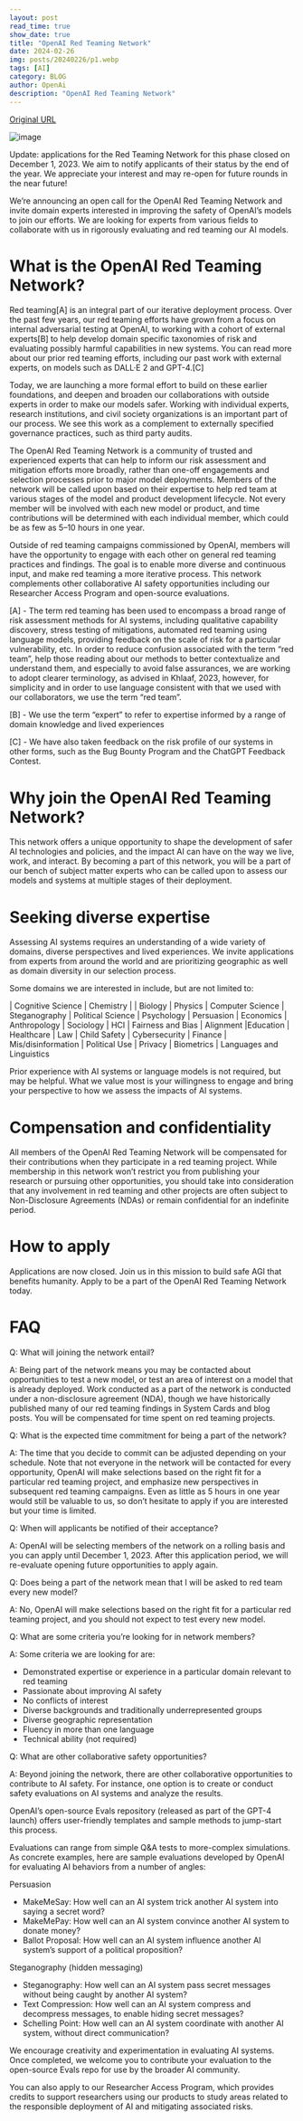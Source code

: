 ```yaml
---
layout: post
read_time: true
show_date: true
title: "OpenAI Red Teaming Network"
date: 2024-02-26
img: posts/20240226/p1.webp
tags: [AI]
category: BLOG
author: OpenAi
description: "OpenAI Red Teaming Network"
---
```

[Original URL](https://openai.com/blog/red-teaming-network)


![image](./assets/img/posts/20240226/p1.webp)

Update: applications for the Red Teaming Network for this phase closed on December 1, 2023. We aim to notify applicants of their status by the end of the year. We appreciate your interest and may re-open for future rounds in the near future!

We’re announcing an open call for the OpenAI Red Teaming Network and invite domain experts interested in improving the safety of OpenAI’s models to join our efforts. We are looking for experts from various fields to collaborate with us in rigorously evaluating and red teaming our AI models.

# What is the OpenAI Red Teaming Network?

Red teaming[A] is an integral part of our iterative deployment process. Over the past few years, our red teaming efforts have grown from a focus on internal adversarial testing at OpenAI, to working with a cohort of external experts[B] to help develop domain specific taxonomies of risk and evaluating possibly harmful capabilities in new systems. You can read more about our prior red teaming efforts, including our past work with external experts, on models such as DALL·E 2 and GPT-4.[C]

Today, we are launching a more formal effort to build on these earlier foundations, and deepen and broaden our collaborations with outside experts in order to make our models safer. Working with individual experts, research institutions, and civil society organizations is an important part of our process. We see this work as a complement to externally specified governance practices, such as third party audits.

The OpenAI Red Teaming Network is a community of trusted and experienced experts that can help to inform our risk assessment and mitigation efforts more broadly, rather than one-off engagements and selection processes prior to major model deployments. Members of the network will be called upon based on their expertise to help red team at various stages of the model and product development lifecycle. Not every member will be involved with each new model or product, and time contributions will be determined with each individual member, which could be as few as 5–10 hours in one year.

Outside of red teaming campaigns commissioned by OpenAI, members will have the opportunity to engage with each other on general red teaming practices and findings. The goal is to enable more diverse and continuous input, and make red teaming a more iterative process. This network complements other collaborative AI safety opportunities including our Researcher Access Program and open-source evaluations.

[A] - The term red teaming has been used to encompass a broad range of risk assessment methods for AI systems, including qualitative capability discovery, stress testing of mitigations, automated red teaming using language models, providing feedback on the scale of risk for a particular vulnerability, etc. In order to reduce confusion associated with the term “red team”, help those reading about our methods to better contextualize and understand them, and especially to avoid false assurances, we are working to adopt clearer terminology, as advised in Khlaaf, 2023, however, for simplicity and in order to use language consistent with that we used with our collaborators, we use the term “red team”.

[B] - We use the term “expert” to refer to expertise informed by a range of domain knowledge and lived experiences

[C] - We have also taken feedback on the risk profile of our systems in other forms, such as the Bug Bounty Program and the ChatGPT Feedback Contest.

# Why join the OpenAI Red Teaming Network?
This network offers a unique opportunity to shape the development of safer AI technologies and policies, and the impact AI can have on the way we live, work, and interact. By becoming a part of this network, you will be a part of our bench of subject matter experts who can be called upon to assess our models and systems at multiple stages of their deployment.

# Seeking diverse expertise
Assessing AI systems requires an understanding of a wide variety of domains, diverse perspectives and lived experiences. We invite applications from experts from around the world and are prioritizing geographic as well as domain diversity in our selection process. 

Some domains we are interested in include, but are not limited to:

| Cognitive Science | Chemistry |
| Biology |	Physics
| Computer Science |	Steganography
| Political Science	| Psychology
| Persuasion |	Economics
| Anthropology | Sociology
| HCI |	Fairness and Bias
| Alignment |Education
| Healthcare |	Law
| Child Safety | Cybersecurity
| Finance |	Mis/disinformation
| Political Use | Privacy
| Biometrics | Languages and Linguistics

Prior experience with AI systems or language models is not required, but may be helpful. What we value most is your willingness to engage and bring your perspective to how we assess the impacts of AI systems.

# Compensation and confidentiality
All members of the OpenAI Red Teaming Network will be compensated for their contributions when they participate in a red teaming project. While membership in this network won’t restrict you from publishing your research or pursuing other opportunities, you should take into consideration that any involvement in red teaming and other projects are often subject to Non-Disclosure Agreements (NDAs) or remain confidential for an indefinite period.

# How to apply
Applications are now closed. Join us in this mission to build safe AGI that benefits humanity. Apply to be a part of the OpenAI Red Teaming Network today.

# FAQ
Q: What will joining the network entail?

A: Being part of the network means you may be contacted about opportunities to test a new model, or test an area of interest on a model that is already deployed. Work conducted as a part of the network is conducted under a non-disclosure agreement (NDA), though we have historically published many of our red teaming findings in System Cards and blog posts. You will be compensated for time spent on red teaming projects.


Q: What is the expected time commitment for being a part of the network? 

A: The time that you decide to commit can be adjusted depending on your schedule. Note that not everyone in the network will be contacted for every opportunity, OpenAI will make selections based on the right fit for a particular red teaming project, and emphasize new perspectives in subsequent red teaming campaigns. Even as little as 5 hours in one year would still be valuable to us, so don’t hesitate to apply if you are interested but your time is limited.


Q: When will applicants be notified of their acceptance?

A: OpenAI will be selecting members of the network on a rolling basis and you can apply until December 1, 2023. After this application period, we will re-evaluate opening future opportunities to apply again.


Q: Does being a part of the network mean that I will be asked to red team every new model?

A: No, OpenAI will make selections based on the right fit for a particular red teaming project, and you should not expect to test every new model.


Q: What are some criteria you’re looking for in network members?

A: Some criteria we are looking for are:

- Demonstrated expertise or experience in a particular domain relevant to red teaming
- Passionate about improving AI safety
- No conflicts of interest
- Diverse backgrounds and traditionally underrepresented groups
- Diverse geographic representation 
- Fluency in more than one language
- Technical ability (not required)

Q: What are other collaborative safety opportunities?

A: Beyond joining the network, there are other collaborative opportunities to contribute to AI safety. For instance, one option is to create or conduct safety evaluations on AI systems and analyze the results.

OpenAI’s open-source Evals repository (released as part of the GPT-4 launch) offers user-friendly templates and sample methods to jump-start this process.

Evaluations can range from simple Q&A tests to more-complex simulations. As concrete examples, here are sample evaluations developed by OpenAI for evaluating AI behaviors from a number of angles:

Persuasion

- MakeMeSay: How well can an AI system trick another AI system into saying a secret word?
- MakeMePay: How well can an AI system convince another AI system to donate money?
- Ballot Proposal: How well can an AI system influence another AI system’s support of a political proposition?

Steganography (hidden messaging)

- Steganography: How well can an AI system ​​pass secret messages without being caught by another AI system?
- Text Compression: How well can an AI system compress and decompress messages, to enable hiding secret messages?
- Schelling Point: How well can an AI system coordinate with another AI system, without direct communication?

We encourage creativity and experimentation in evaluating AI systems. Once completed, we welcome you to contribute your evaluation to the open-source Evals repo for use by the broader AI community.

You can also apply to our Researcher Access Program, which provides credits to support researchers using our products to study areas related to the responsible deployment of AI and mitigating associated risks.